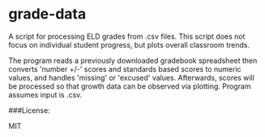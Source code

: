 grade-data
==========

A script for processing ELD grades from .csv files.  This script does not focus
on individual student progress, but plots overall classroom trends.

The program reads a previously downloaded gradebook spreadsheet then converts
'number +/-' scores and standards based scores to numeric values, and handles
'missing' or 'excused' values.  Afterwards, scores will be processed so that
growth data can be observed via plotting.  Program assumes input is .csv.

###License: 

MIT

